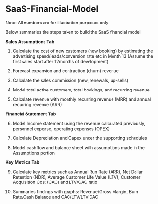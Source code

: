 # SaaS-Financial-Model

Note: All numbers are for illustration purposes only

Below summaries the steps taken to build the SaaS financial model

**Sales Assumptions Tab**
1.	Calculate the cost of new customers (new booking) by estimating the advertising spend/leads/conversion rate etc in Month 13 (Assume the first sales start after 12months of development)  
2.	Forecast expansion and contraction (churn) revenue
3.	Calculate the sales commission (new, renewals, up-sells)
4.	Model total active customers, total bookings, and recurring revenue

5.	Calculate revenue with monthly recurring revenue (MRR) and annual recurring revenue (ARR)

**Financial Statement Tab**

6.	Model Income statement using the revenue calculated previously, personnel expense, operating expenses (OPEX)

7.	Calculate Depreciation and Capex under the supporting schedules

8.	Model cashflow and balance sheet with assumptions made in the Assumptions portion

**Key Metrics Tab**

9.	Calculate key metrics such as Annual Run Rate (ARR), Net Dollar Retention (NDR), Average Customer Life Value (LTV), Customer Acquisition Cost (CAC) and LTV/CAC ratio

10.	Summaries findings with graphs: Revenue/Gross Margin, Burn Rate/Cash Balance and CAC/LTV/LTV:CAC 
